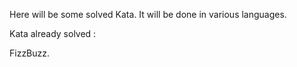 Here will be some solved Kata. It will be done in various languages.


Kata already solved :

FizzBuzz.
